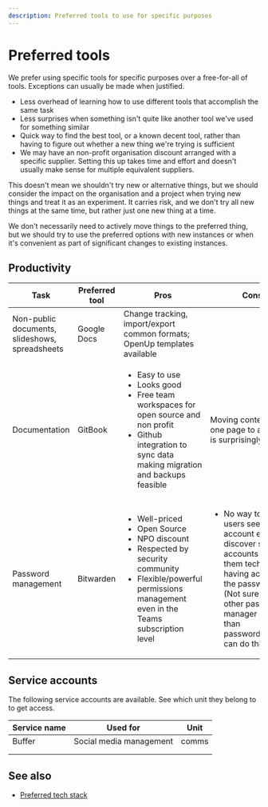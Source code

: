 ```yaml
---
description: Preferred tools to use for specific purposes
---
```


# Preferred tools

We prefer using specific tools for specific purposes over a free-for-all of tools. Exceptions can usually be made when justified.

* Less overhead of learning how to use different tools that accomplish the same task
* Less surprises when something isn't quite like another tool we've used for something similar
* Quick way to find the best tool, or a known decent tool, rather than having to figure out whether a new thing we're trying is sufficient
* We may have an non-profit organisation discount arranged with a specific supplier. Setting this up takes time and effort and doesn't usually make sense for multiple equivalent suppliers.

This doesn't mean we shouldn't try new or alternative things, but we should consider the impact on the organisation and a project when trying new things and treat it as an experiment. It carries risk, and we don't try all new things at the same time, but rather just one new thing at a time.

We don't necessarily need to actively move things to the preferred thing, but we should try to use the preferred options with new instances or when it's convenient as part of significant changes to existing instances.

## Productivity

| Task                                           | Preferred tool | Pros                                                                                                                                                                                                 | Cons                                                                                                                                                                                                                                 |
| ---------------------------------------------- | -------------- | ---------------------------------------------------------------------------------------------------------------------------------------------------------------------------------------------------- | ------------------------------------------------------------------------------------------------------------------------------------------------------------------------------------------------------------------------------------ |
| Non-public documents, slideshows, spreadsheets | Google Docs    | Change tracking, import/export common formats; OpenUp templates available                                                                                                                            |                                                                                                                                                                                                                                      |
| Documentation                                  | GitBook        | <ul><li>Easy to use</li><li>Looks good</li><li>Free team workspaces for open source and non profit</li><li>Github integration to sync data making migration and backups feasible</li></ul>           | Moving content from one page to another is surprisingly hard                                                                                                                                                                         |
| Password management                            | Bitwarden      | <ul><li>Well-priced</li><li>Open Source</li><li>NPO discount</li><li>Respected by security community</li><li>Flexible/powerful permissions management even in the Teams subscription level</li></ul> | <ul><li>No way to let users see that an account exists to discover service accounts without them technically having access to the password. (Not sure any other password manager other than passwordstore.org can do this)</li></ul> |

## Service accounts

The following service accounts are available. See which unit they belong to to get access.

| Service name | Used for                | Unit  |
| ------------ | ----------------------- | ----- |
| Buffer       | Social media management | comms |
|              |                         |       |
|              |                         |       |

## See also

* [Preferred tech stack](../../tech/preferred-tech-stack.md)
